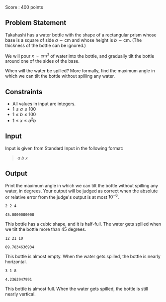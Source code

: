 Score : $400$ points

## Problem Statement

Takahashi has a water bottle with the shape of a rectangular prism whose base is a square of side $a \sim \mathrm{cm}$ and whose height is $b \sim \mathrm{cm}$. (The thickness of the bottle can be ignored.)

We will pour $x \sim \mathrm{cm}^3$ of water into the bottle, and gradually tilt the bottle around one of the sides of the base.

When will the water be spilled? More formally, find the maximum angle in which we can tilt the bottle without spilling any water.

## Constraints

- All values in input are integers.
- $1 \leq a \leq 100$
- $1 \leq b \leq 100$
- $1 \leq x \leq a^2b$

## Input

Input is given from Standard Input in the following format:

> $a$ $b$ $x$

## Output

Print the maximum angle in which we can tilt the bottle without spilling any water, in degrees.
Your output will be judged as correct when the absolute or relative error from the judge's output is at most $10^{-6}$.

```input1
2 2 4
```

```output1
45.0000000000
```

This bottle has a cubic shape, and it is half-full. The water gets spilled when we tilt the bottle more than $45$ degrees.

```input2
12 21 10
```

```output2
89.7834636934
```

This bottle is almost empty. When the water gets spilled, the bottle is nearly horizontal.

```input3
3 1 8
```

```output3
4.2363947991
```

This bottle is almost full. When the water gets spilled, the bottle is still nearly vertical.